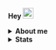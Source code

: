  <b>Hey<b/> <img src="https://raw.githubusercontent.com/MartinHeinz/MartinHeinz/master/wave.gif" width="22px">

<details>
  <summary>About me</summary>
  <br>
  <p>I'm Romulo, passionate about technology since forever and currently a student in the area.</p>
  
- :telescope: I am currently working on personal projects to improve my skills
- :man_student:   Information Systems Student at [FURG](https://www.furg.br/) - 2022/01
- :speech_balloon: Ask me anything [here](https://github.com/romulodm/romulodm/issues/new) or [email](mailto:romulotg12@gmail.com) me
</details>

<details>
  <summary>Stats</summary>
  <br>
  <div>
    <img height="200em" width="450em" src="https://github-readme-stats-sigma-five.vercel.app/api?username=romulodm&theme=dark&hide_border=false&include_all_commits=false&count_private=false"> 
    <img height="200em" width="322.5em" src="https://github-readme-stats.vercel.app/api/top-langs/?username=romulodm&theme=dark&hide_border=false&include_all_commits=true&layout=compact">

  </div>
</details>

